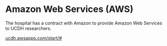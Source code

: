 # Amazon Web Services (AWS)
The hospital has a contract with Amazon to provide Amazon Web Services to UCDH researchers. 


[ucdh.awsapps.com/start/#](ucdh.awsapps.com/start/#)